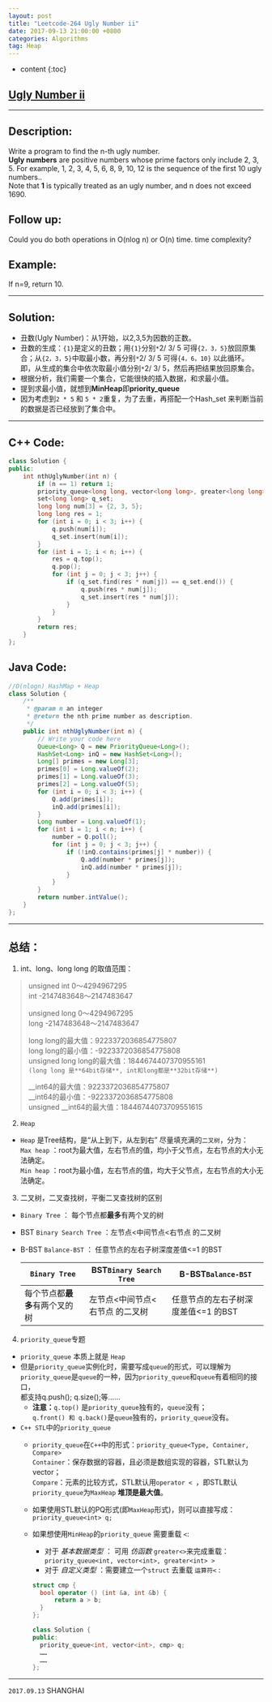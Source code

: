```yaml
---
layout: post
title: "Leetcode-264 Ugly Number ii"
date: 2017-09-13 21:00:00 +0800 
categories: Algorithms
tag: Heap
---
```

* content
{:toc}

<!-- more -->

## [Ugly Number ii](https://leetcode.com/problems/ugly-number-ii/description/)

---

<!-- TOC -->

## Description:    
Write a program to find the n-th ugly number.     
**Ugly numbers** are positive numbers whose prime factors only include 2, 3, 5. 
For example, 1, 2, 3, 4, 5, 6, 8, 9, 10, 12 is the sequence of the first 10 ugly numbers..    
Note that **1** is typically treated as an ugly number, and n does not exceed 1690. 

## Follow up:    
Could you do both operations in O(nlog n) or O(n) time. time complexity?    

## Example:     
If n=9, return 10.

---
    
<!-- TOC -->

## Solution:    
- 丑数(Ugly Number)：从1开始，以2,3,5为因数的正数。    
- 丑数的生成：`{1}`是定义的丑数；用`{1}`分别`*`2/ 3/ 5 可得`{2，3，5}`放回原集合；从`{2，3，5}`中取最小数，再分别`*`2/ 3/ 5 可得`{4，6，10}` 以此循环。       
  即，从生成的集合中依次取最小值分别`*`2/ 3/ 5，然后再把结果放回原集合。
- 根据分析，我们需要一个集合，它能很快的插入数据，和求最小值。
- 提到求最小值，就想到**MinHeap**即**priority_queue**
- 因为考虑到`2 * 5` 和 `5 * 2`重复，为了去重，再搭配一个Hash_set 来判断当前的数据是否已经放到了集合中。 

---  

<!-- TOC -->   
       
## C++ Code:     

```cpp
class Solution {
public:
    int nthUglyNumber(int n) {
        if (n == 1) return 1;
        priority_queue<long long, vector<long long>, greater<long long> > q;
        set<long long> q_set;
        long long num[3] = {2, 3, 5}; 
        long long res = 1;
        for (int i = 0; i < 3; i++) {
            q.push(num[i]);
            q_set.insert(num[i]);
        }
        for (int i = 1; i < n; i++) {
            res = q.top();
            q.pop();
            for (int j = 0; j < 3; j++) {
                if (q_set.find(res * num[j]) == q_set.end()) {
                    q.push(res * num[j]);
                    q_set.insert(res * num[j]);
                }
            }
        }
        return res;
    }
};

```

<!-- TOC -->

## Java Code:  

```java
//O(nlogn) HashMap + Heap
class Solution {
    /**
     * @param n an integer
     * @return the nth prime number as description.
     */
    public int nthUglyNumber(int n) {
        // Write your code here
        Queue<Long> Q = new PriorityQueue<Long>();
        HashSet<Long> inQ = new HashSet<Long>();
        Long[] primes = new Long[3];
        primes[0] = Long.valueOf(2);
        primes[1] = Long.valueOf(3);
        primes[2] = Long.valueOf(5);
        for (int i = 0; i < 3; i++) {
            Q.add(primes[i]);
            inQ.add(primes[i]);
        }
        Long number = Long.valueOf(1);
        for (int i = 1; i < n; i++) {
            number = Q.poll();
            for (int j = 0; j < 3; j++) {
                if (!inQ.contains(primes[j] * number)) {
                    Q.add(number * primes[j]);
                    inQ.add(number * primes[j]);
                }
            }
        }
        return number.intValue();
    }
};

```

---

<!-- TOC -->

## 总结：   
1. int、long、long long 的取值范围：     
>unsigned int   0～4294967295      
>         int   -2147483648～2147483647   
>
>unsigned long  0～4294967295   
>         long  -2147483648～2147483647 
>
>long long的最大值：9223372036854775807        
>long long的最小值：-9223372036854775808    
>unsigned long long的最大值：1844674407370955161    
> `(long long 是**64bit存储**, int和long都是**32bit存储**)`
>
>__int64的最大值：9223372036854775807   
>__int64的最小值：-9223372036854775808   
>unsigned __int64的最大值：18446744073709551615     

2. `Heap`
  +  `Heap` 是Tree结构，是“从上到下，从左到右” 尽量填充满的`二叉树`，分为：     
     `Max heap` ：root为最大值，左右节点的值，均小于父节点，左右节点的大小无法确定。     
     `Min heap` ：root为最小值，左右节点的值，均大于父节点，左右节点的大小无法确定。

3. 二叉树，二叉查找树，平衡二叉查找树的区别     
  + `Binary Tree` ：           每个节点都**最多**有两个叉的树    
  + BST `Binary Search Tree` ：左节点<中间节点<右节点 的二叉树    
  + B-BST `Balance-BST` ：     任意节点的左右子树深度差值<=1 的BST    

    | `Binary Tree` | BST`Binary Search Tree` | B-BST`Balance-BST` |
    | ------------- | ----------------------- | ------------------ |
    | 每个节点都**最多**有两个叉的树 | 左节点<中间节点<右节点 的二叉树| 任意节点的左右子树深度差值<=1 的BST |


4. `priority_queue`专题     
  + `priority_queue` 本质上就是 `Heap`
  + 但是`priority_queue`实例化时，需要写成`queue`的形式，可以理解为`priority_queue`是`queue`的一种，因为`priority_queue`和`queue`有着相同的接口，    
     都支持q.push(); q.size();等…… 
     + **注意：**`q.top()` 是`priority_queue`独有的，`queue`没有；      
                     `q.front() 和 q.back()`是`queue`独有的，`priority_queue`没有。      
  + `C++ STL`中的`priority_queue`    
    + `priority_queue`在`C++`中的形式：`priority_queue<Type, Container, Compare>`     
       `Container`：保存数据的容器，且必须是数组实现的容器，STL默认为vector；    
       `Compare`：元素的比较方式，STL默认用`operator < `，即STL默认`priority_queue`为`MaxHeap` **堆顶是最大值**。
    + 如果使用STL默认的PQ形式(即`MaxHeap`形式)，则可以直接写成：`priority_queue<int> q;`
    + 如果想使用`MinHeap`的`priority_queue` 需要重载 `<`:
      + 对于 _基本数据类型_ ： 可用 _仿函数_ `greater<>`来完成重载：`priority_queue<int, vector<int>, greater<int> >`    
      + 对于 _自定义类型_ ：需要建立一个`struct` 去重载 `运算符<` :

      ```cpp
      struct cmp {
        bool operator () (int &a, int &b) {
            return a > b;
        }
      };

      class Solution {
      public: 
        priority_queue<int, vector<int>, cmp> q;
        ……
        ……
      };
      
      ```

---

`2017.09.13` SHANGHAI     
